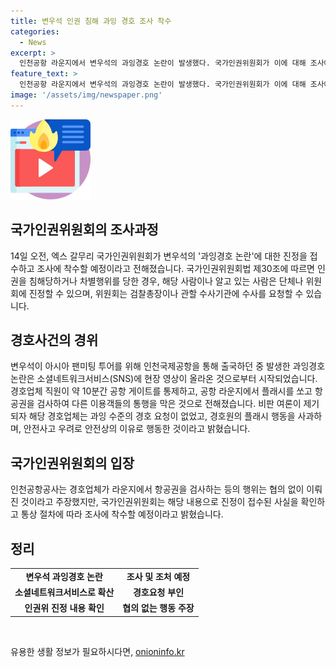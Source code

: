 ```yaml
---
title: 변우석 인권 침해 과잉 경호 조사 착수
categories:
  - News
excerpt: >
  인천공항 라운지에서 변우석의 과잉경호 논란이 발생했다. 국가인권위원회가 이에 대해 조사에 착수할 예정이며, 누리꾼이 국가인권위원회에 진정을 통해 조사를 요청했다. 이에 관련하여 인권위는 조사에 착수할 예정이라고 밝혔다. 논란은 변우석이 출국 중에 발생했고, 공항 경호원이 다른 이용객을 막고 플래시를 쏜 것으로 알려졌다. 이에 대해 해당 경호업체와 인천공항공사 간 의견 차이가 나타나고 있으며, 과잉경호 행위에 대한 비판 여론이 확산되었다.
feature_text: >
  인천공항 라운지에서 변우석의 과잉경호 논란이 발생했다. 국가인권위원회가 이에 대해 조사에 착수할 예정이며, 누리꾼이 국가인권위원회에 진정을 통해 조사를 요청했다. 이에 관련하여 인권위는 조사에 착수할 예정이라고 밝혔다. 논란은 변우석이 출국 중에 발생했고, 공항 경호원이 다른 이용객을 막고 플래시를 쏜 것으로 알려졌다. 이에 대해 해당 경호업체와 인천공항공사 간 의견 차이가 나타나고 있으며, 과잉경호 행위에 대한 비판 여론이 확산되었다.
image: '/assets/img/newspaper.png'
---
```


<p><img src="/assets/img/news.png" alt="rentncar 속보" /></p>

<h2 data-ke-size="size26">국가인권위원회의 조사과정</h2>

<p data-ke-size="size16">14일 오전, 엑스 갈무리 국가인권위원회가 변우석의 '과잉경호 논란'에 대한 진정을 접수하고 조사에 착수할 예정이라고 전해졌습니다. 국가인권위원회법 제30조에 따르면 인권을 침해당하거나 차별행위를 당한 경우, 해당 사람이나 알고 있는 사람은 단체나 위원회에 진정할 수 있으며, 위원회는 검찰총장이나 관할 수사기관에 수사를 요청할 수 있습니다.</p>

<h2 data-ke-size="size26">경호사건의 경위</h2>

<p data-ke-size="size16">변우석이 아시아 팬미팅 투어를 위해 인천국제공항을 통해 출국하던 중 발생한 과잉경호 논란은 소셜네트워크서비스(SNS)에 현장 영상이 올라온 것으로부터 시작되었습니다. 경호업체 직원이 약 10분간 공항 게이트를 통제하고, 공항 라운지에서 플래시를 쏘고 항공권을 검사하여 다른 이용객들의 통행을 막은 것으로 전해졌습니다. 비판 여론이 제기되자 해당 경호업체는 과잉 수준의 경호 요청이 없었고, 경호원의 플래시 행동을 사과하며, 안전사고 우려로 안전상의 이유로 행동한 것이라고 밝혔습니다.</p>

<h2 data-ke-size="size26">국가인권위원회의 입장</h2>

<p data-ke-size="size16">인천공항공사는 경호업체가 라운지에서 항공권을 검사하는 등의 행위는 협의 없이 이뤄진 것이라고 주장했지만, 국가인권위원회는 해당 내용으로 진정이 접수된 사실을 확인하고 통상 절차에 따라 조사에 착수할 예정이라고 밝혔습니다.</p>

<h2 data-ke-size="size26">정리</h2>

<table>
    <tbody>
        <tr>
            <td style="text-align: center; height: 17px;"><b>변우석 과잉경호 논란</b></td>
            <td style="text-align: center; height: 17px;"><b>조사 및 조처 예정</b></td>
        </tr>
        <tr>
            <td style="text-align: center; height: 17px;"><b>소셜네트워크서비스로 확산</b></td>
            <td style="text-align: center; height: 17px;"><b>경호요청 부인</b></td>
        </tr>
        <tr>
            <td style="text-align: center; height: 17px;"><b>인권위 진정 내용 확인</b></td>
            <td style="text-align: center; height: 17px;"><b>협의 없는 행동 주장</b></td>
        </tr>
    </tbody>
</table>

<p data-ke-size="size16">&nbsp;</p>
유용한 생활 정보가 필요하시다면, <a href="https://onioninfo.kr" rel="dofollow">onioninfo.kr</a>


